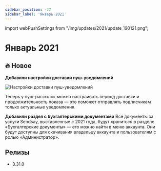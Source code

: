 ```yaml
---
sidebar_position: -27
sidebar_label: 'Январь 2021'
---
```


import webPushSettings from "/img/updates/2021/update_190121.png";

# Январь 2021

## 🔥 Новое

**Добавили настройки доставки пуш-уведомлений**

<p align="left">
    <img src={webPushSettings} alt="Настройки доставки пуш-уведомлений" />
</p>
Теперь у пуш-рассылок можно настраивать период доставки и продолжительность показа — это поможет отправлять подписчикам только актуальные уведомления.

**Добавили раздел с бухгалтерскими документами**
Все документы за услуги Sendsay, выставленные с 2021 года, будут храниться в разделе «Бухгалтерские документы» — его можно найти в меню аккаунта. Они будут доступны для скачивания владельцу аккаунта и пользователям с ролью «Администратор».

## Релизы

- 3.31.0
